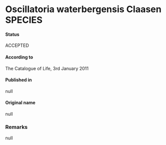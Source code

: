 Oscillatoria waterbergensis Claasen SPECIES
=======

#### Status
ACCEPTED

#### According to
The Catalogue of Life, 3rd January 2011

#### Published in
null

#### Original name
null

### Remarks
null